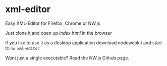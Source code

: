 # xml-editor
Easy XML-Editor for Firefox, Chrome or NW.js

Just clone it and open up _index.html_ in the browser

If you like to use it as a desktop application download nodewebkit and start it:
`nw xml-editor`

Want just a single executable? Read the NW.js Github page.


